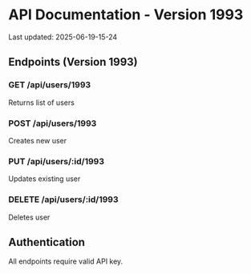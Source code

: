 # API Documentation - Version 1993
Last updated: 2025-06-19-15-24

## Endpoints (Version 1993)

### GET /api/users/1993
Returns list of users

### POST /api/users/1993
Creates new user

### PUT /api/users/:id/1993
Updates existing user

### DELETE /api/users/:id/1993
Deletes user

## Authentication
All endpoints require valid API key.
